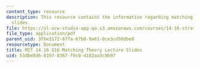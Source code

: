 ```yaml
---
content_type: resource
description: This resource contains the information regarding matching theory lecture
  slides.
file: https://ol-ocw-studio-app-qa.s3.amazonaws.com/courses/14-16-strategy-and-information-spring-2016/53dbe8d681978367f9c04182aa3c9b97_MIT14_16S16_Matching.pdf
file_type: application/pdf
parent_uid: 3fbe3172-87fa-67b8-9a61-0ce3cd50dbe0
resourcetype: Document
title: MIT 14.16 S16 Matching Theory Lecture Slides
uid: 53dbe8d6-8197-8367-f9c0-4182aa3c9b97
---
```

